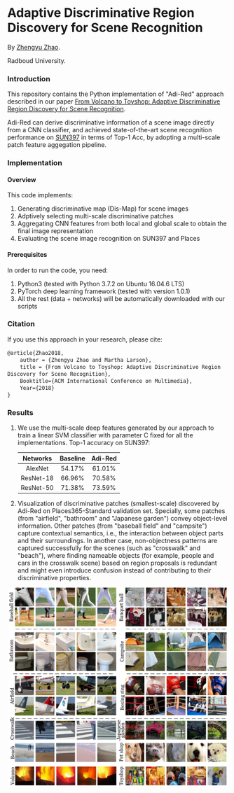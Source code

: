 # Adaptive Discriminative Region Discovery for Scene Recognition

By [Zhengyu Zhao](https://zhengyuzhao.github.io/).

Radboud University.

### Introduction

This repository contains the Python implementation of "Adi-Red" approach described in our paper [From Volcano to Toyshop: Adaptive Discriminative Region Discovery for Scene Recognition](https://dl.acm.org/citation.cfm?id=3240698).

Adi-Red can derive discriminative information of a scene image directly from a CNN classifier, and achieved state-of-the-art scene recognition performance on [SUN397](https://groups.csail.mit.edu/vision/SUN/) in terms of Top-1 Acc, by adopting a multi-scale patch feature aggegation pipeline.

### Implementation

#### Overview

This code implements:
 1. Generating discriminative map (Dis-Map) for scene images
 2. Adptively selecting multi-scale discriminative patches
 3. Aggregating CNN features from both local and global scale to obtain the final image representation
 4. Evaluating the scene image recognition on SUN397 and Places
 
#### Prerequisites

In order to run the code, you need:

1. Python3 (tested with Python 3.7.2 on Ubuntu 16.04.6 LTS)
1. PyTorch deep learning framework (tested with version 1.0.1)
1. All the rest (data + networks) will be automatically downloaded with our scripts



### Citation

If you use this approach in your research, please cite:

	@article{Zhao2018,
		author = {Zhengyu Zhao and Martha Larson},
		title = {From Volcano to Toyshop: Adaptive Discriminative Region Discovery for Scene Recognition},
		Booktitle={ACM International Conference on Multimedia},
		Year={2018}
	}


### Results

1. We use the multi-scale deep features generated by our approach to train a linear SVM classifier with parameter C fixed for all the     implementations.
Top-1 accuracy on SUN397: 

	Networks|Baseline|Adi-Red
	:---:|:---:|:---:
	AlexNet|54.17%|61.01%
	ResNet-18|66.96%|70.58%
	ResNet-50|71.38%|73.59%
	
2. Visualization of discriminative patches (smallest-scale) discovered by Adi-Red on Places365-Standard validation set. Specially, some patches (from "airfield", "bathroom" and "Japanese garden") convey object-level information. Other patches (from "baseball field" and "campsite") capture contextual semantics, i.e., the interaction between object parts and their surroundings. In another case, non-objectness patterns are captured successfully for the scenes (such as "crosswalk" and "beach"), where finding nameable objects (for example, people and cars in the crosswalk scene) based on region proposals is redundant and might even introduce confusion instead of contributing to their discriminative properties.

![patches](https://github.com/ZhengyuZhao/Adaptive-Discriminative-Region-Discovery/blob/master/figures/discriminative_patches_final.jpg)

